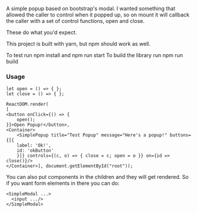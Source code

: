 A simple popup based on bootstrap's modal. I wanted something that allowed the caller to control when it popped up, so on mount it will callback the caller with a set of control functions, open and close.

These do what you'd expect.

This project is built with yarn, but npm should work as well.

To test run npm install and npm run start
To build the library run npm run build

### Usage

```
let open = () => { };
let close = () => { };

ReactDOM.render(
[
<button onClick={() => {
    open();
}}>Open Popup!</button>,
<Container>
    <SimplePopup title="Test Popup" message="Here's a popup!" buttons={[{
    label: 'Ok!',
    id: 'okButton'
    }]} controls={(c, o) => { close = c; open = o }} on={id => close()}/>
</Container>], document.getElementById("root"));
```

You can also put components in the children and they will get rendered. So if you want form elements in there you can do:

```
<SimpleModal ...>
  <input .../>
</SimpleModal>
```

